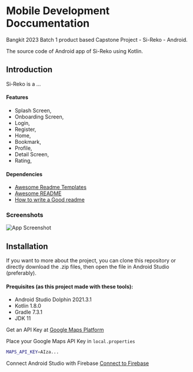 # Mobile Development Doccumentation

Bangkit 2023 Batch 1 product based Capstone Project - Si-Reko - Android.

The source code of Android app of Si-Reko using Kotlin.


## Introduction
Si-Reko is a ...
#### Features

- Splash Screen, 
- Onboarding Screen, 
- Login, 
- Register, 
- Home, 
- Bookmark, 
- Profile, 
- Detail Screen,
- Rating, 


#### Dependencies

 - [Awesome Readme Templates](https://awesomeopensource.com/project/elangosundar/awesome-README-templates)
 - [Awesome README](https://github.com/matiassingers/awesome-readme)
 - [How to write a Good readme](https://bulldogjob.com/news/449-how-to-write-a-good-readme-for-your-github-project)
### Screenshots

![App Screenshot](https://via.placeholder.com/468x300?text=App+Screenshot+Here)


## Installation
If you want to more about the project, you can clone this repository or directly download the .zip files, then open the file in Android Studio (preferably). 
#### Prequisites (as this project made with these tools):

- Android Studio Dolphin 2021.3.1
- Kotlin 1.8.0
- Gradle 7.3.1
- JDK 11

Get an API Key at [Google Maps Platform](https://developers.google.com/maps/documentation/android-sdk/get-api-key)

Place your Google Maps API Key in ```local.properties```
```bash
MAPS_API_KEY=AIza...
```
Connect Android Studio with Firebase [Connect to Firebase](https://developer.android.com/studio/write/firebase)

    
